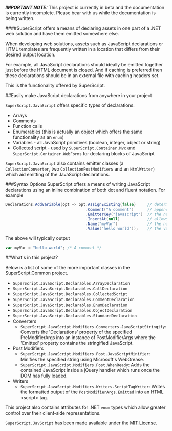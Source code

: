 _**IMPORTANT NOTE:**_ This project is currently in beta and the documentation is currently incomplete. Please bear with us while the documentation is being written.

####SuperScript offers a means of declaring assets in one part of a .NET web solution and have them emitted somewhere else.


When developing web solutions, assets such as JavaScript declarations or HTML templates are frequently written in a location that differs from their desired output location.

For example, all JavaScript declarations should ideally be emitted together just before the HTML document is closed. And if caching is preferred then these declarations should be in an external file with caching headers set.

This is the functionality offered by SuperScript.



##Easily make JavaScript declarations from anywhere in your project

`SuperScript.JavaScript` offers specific types of declarations.

* Arrays
* Comments
* Function calls
* Enumerables (this is actually an object which offers the same functionality as an `enum`)
* Variables - all JavaScript primitives (boolean, integer, object or string)
* Collected script - used by `SuperScript.Container.Mvc` and `SuperScript.Container.WebForms` for declaring blocks of JavaScript

`SuperScript.JavaScript` also contains emitter classes (a `CollectionConverter`, two `CollectionPostModifier`s and an `HtmlWriter`)
which aid emitting of the JavaScript declarations.


###Syntax Options
SuperScript offers a means of writing JavaScript declarations using an inline combination of both dot and fluent notation. For example

```c#
Declarations.AddVariable(opt => opt.AssignExisting(false)     // determines whether 'var' should be included
                                   .Comment("A comment")      // appends a comment on the same line
                                   .EmitterKey("javascript")  // the name of the pipeline which should emit this declaration
                                   .InsertAt(null)            // allows the declaration to be inserted at a specific index
                                   .Name("myVar")             // the name of the variable being declared
                                   .Value("hello world"));    // the value to be assigned to this declaration
```
The above will typically output

```JavaScript
var myVar = "hello world"; /* A comment */
```


##What's in this project?

Below is a list of some of the more important classes in the SuperScript.Common project.

* `SuperScript.JavaScript.Declarables.ArrayDeclaration`
* `SuperScript.JavaScript.Declarables.CallDeclaration`
* `SuperScript.JavaScript.Declarables.CollectedScript`
* `SuperScript.JavaScript.Declarables.CommentDeclaration`
* `SuperScript.JavaScript.Declarables.EnumDeclaration`
* `SuperScript.JavaScript.Declarables.ObjectDeclaration`
* `SuperScript.JavaScript.Declarables.StandardDeclaration`
* Converters
  * `SuperScript.JavaScript.Modifiers.Converters.JavaScriptStringify`: Converts the 'Declarations' property of the specified PreModifierArgs into an instance of PostModifierArgs where 
  the 'Emitted' property contains the stringified JavaScript.
* Post Modifiers
  * `SuperScript.JavaScript.Modifiers.Post.JavaScriptMinifier`: Minifies the specified string using Microsoft's WebGrease.
  * `SuperScript.JavaScript.Modifiers.Post.WhenReady`: Adds the contained JavaScript inside a jQuery handler which runs once the DOM has fully loaded.
* Writers
  * `SuperScript.JavaScript.Modifiers.Writers.ScriptTagWriter`: Writes the formatted output of the `PostModifierArgs.Emitted` into an HTML &lt;script&gt; tag.

This project also contains attributes for .NET `enum` types which allow greater control over their client-side representations.


`SuperScript.JavScript` has been made available under the [MIT License](https://github.com/Supertext/SuperScript.JavaScript/blob/master/LICENSE).
